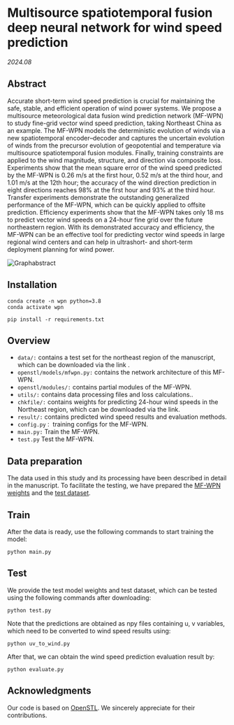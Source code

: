 # Multisource spatiotemporal fusion deep neural network for wind speed prediction

*2024.08*

## Abstract

Accurate short-term wind speed prediction is crucial for maintaining the safe, stable, and efficient operation of wind power systems. We propose a multisource meteorological data fusion wind prediction network (MF-WPN) to study fine-grid vector wind speed prediction, taking Northeast China as an example. The MF-WPN models the deterministic evolution of winds via a new spatiotemporal encoder–decoder and captures the uncertain evolution of winds from the precursor evolution of geopotential and temperature via multisource spatiotemporal fusion modules. Finally, training constraints are applied to the wind magnitude, structure, and direction via composite loss. Experiments show that the mean square error of the wind speed predicted by the MF-WPN is 0.26 m/s at the first hour, 0.52 m/s at the third hour, and 1.01 m/s at the 12th hour; the accuracy of the wind direction prediction in eight directions reaches 98% at the first hour and 93% at the third hour. Transfer experiments demonstrate the outstanding generalized performance of the MF-WPN, which can be quickly applied to offsite prediction. Efficiency experiments show that the MF-WPN takes only 18 ms to predict vector wind speeds on a 24-hour fine grid over the future northeastern region. With its demonstrated accuracy and efficiency, the MF-WPN can be an effective tool for predicting vector wind speeds in large regional wind centers and can help in ultrashort- and short-term deployment planning for wind power.

![Graphabstract](data/graphabstract.jpg)


## Installation

```
conda create -n wpn python=3.8
conda activate wpn

pip install -r requirements.txt
```

## Overview

- `data/:` contains a test set for the northeast region of the manuscript, which can be downloaded via the link .
- `openstl/models/mfwpn.py:` contains the network architecture of this MF-WPN.
- `openstl/modules/:` contains partial modules of the MF-WPN.
- `utils/:` contains data processing files and loss calculations..
- `chkfile/:` contains weights for predicting 24-hour wind speeds in the Northeast region, which can be downloaded via the link.
- `result/:` contains predicted wind speed results and evaluation methods.
- `config.py：`  training configs for the MF-WPN.
- `main.py:` Train the MF-WPN.
- `test.py` Test the MF-WPN.

## Data preparation
The data used in this study and its processing have been described in detail in the manuscript. To facilitate the testing, we have prepared the [MF-WPN weights](https://drive.google.com/file/d/1YrJP1sCWUcsHcYdNL_sWFbkuS4WfaeJf/view?usp=sharing) and the [test dataset](https://drive.google.com/drive/folders/1qQMV8xBRDI5Vg9pxigLAJNEOtNC4O87x?usp=sharing).

## Train
After the data is ready, use the following commands to start training the model:
```
python main.py
```

## Test
We provide the test model weights and test dataset, which can be tested using the following commands after downloading:
```
python test.py
```

Note that the predictions are obtained as npy files containing u, v variables, which need to be converted to wind speed results using: 
```
python uv_to_wind.py
```
After that, we can obtain the wind speed prediction evaluation result by:
```
python evaluate.py
```
## Acknowledgments

Our code is based on [OpenSTL](https://github.com/chengtan9907/OpenSTL). We sincerely appreciate for their contributions.
